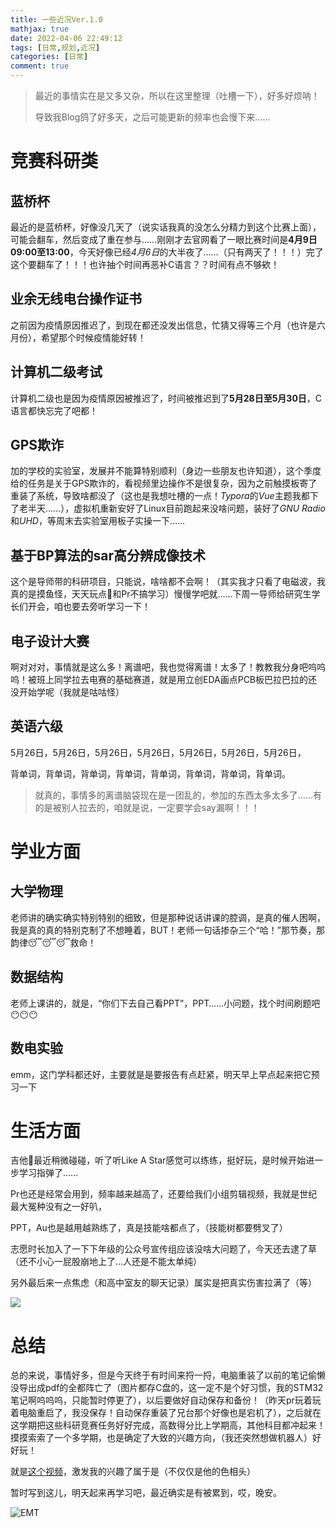 ```yaml
---
title: 一些近况Ver.1.0
mathjax: true
date: 2022-04-06 22:49:12
tags: [日常,规划,近况]
categories: [日常]
comment: true
---
```


> 最近的事情实在是又多又杂，所以在这里整理（吐槽一下），好多好烦呐！
>
> 导致我Blog鸽了好多天，之后可能更新的频率也会慢下来……

# 竞赛科研类

## 蓝桥杯

最近的是蓝桥杯，好像没几天了（说实话我真的没怎么分精力到这个比赛上面），可能会翻车，然后变成了重在参与……刚刚才去官网看了一眼比赛时间是**4月9日09:00至13:00**，今天好像已经*4月6日*的大半夜了……（只有两天了！！！）完了这个要翻车了！！！也许抽个时间再恶补C语言？？时间有点不够欸！

## 业余无线电台操作证书

之前因为疫情原因推迟了，到现在都还没发出信息，忙猜又得等三个月（也许是六月份），希望那个时候疫情能好转！

## 计算机二级考试

计算机二级也是因为疫情原因被推迟了，时间被推迟到了**5月28日至5月30日**，C语言都快忘完了吧都！

## GPS欺诈

加的学校的实验室，发展并不能算特别顺利（身边一些朋友也许知道），这个季度给的任务是关于GPS欺诈的，看视频里边操作不是很复杂，因为之前触摸板寄了重装了系统，导致啥都没了（这也是我想吐槽的一点！*Typora*的*Vue*主题我都下了老半天……），虚拟机重新安好了Linux目前跑起来没啥问题，装好了*GNU Radio*和*UHD*，等周末去实验室用板子实操一下……

## 基于BP算法的sar高分辨成像技术

这个是导师带的科研项目，只能说，啥啥都不会啊！（其实我才只看了电磁波，我真的是摸鱼怪，天天玩点🎸和Pr不搞学习）慢慢学吧就……下周一导师给研究生学长们开会，咱也要去旁听学习一下！

## 电子设计大赛

啊对对对，事情就是这么多！离谱吧，我也觉得离谱！太多了！教教我分身吧呜呜呜！被班上同学拉去电赛的基础赛道，就是用立创EDA画点PCB板巴拉巴拉的还没开始学呢（我就是咕咕怪）

## 英语六级

5月26日，5月26日，5月26日，5月26日，5月26日，5月26日，5月26日，

背单词，背单词，背单词，背单词，背单词，背单词，背单词，背单词。

> 就真的，事情多的离谱脑袋现在是一团乱的，参加的东西太多太多了……有的是被别人拉去的，咱就是说，一定要学会say漏啊！！！

# 学业方面

## 大学物理

老师讲的确实确实特别特别的细致，但是那种说话讲课的腔调，是真的催人困啊，我是真的真的特别克制了不想睡着，BUT！老师一句话掺杂三个“哈！”那节奏，那韵律😴😴😴救命！

## 数据结构

老师上课讲的，就是，“你们下去自己看PPT”，PPT……小问题，找个时间刷题吧😶😶😶

## 数电实验

emm，这门学科都还好，主要就是是要报告有点赶紧，明天早上早点起来把它预习一下

# 生活方面

吉他🎸最近稍微碰碰，听了听Like A Star感觉可以练练，挺好玩，是时候开始进一步学习指弹了……

Pr也还是经常会用到，频率越来越高了，还要给我们小组剪辑视频，我就是世纪最大冤种没有之一好叭，

PPT，Au也是越用越熟练了，真是技能啥都点了，（技能树都要劈叉了）

志愿时长加入了一下下年级的公众号宣传组应该没啥大问题了，今天还去逮了草（还不小心一屁股崩地上了…人还是不能太单纯）

另外最后来一点焦虑（和高中室友的聊天记录）属实是把真实伤害拉满了（等）

![](https://s3.bmp.ovh/imgs/2022/04/07/7be7b88a5b17ab84.png)

# 总结

总的来说，事情好多，但是今天终于有时间来捋一捋，电脑重装了以前的笔记偷懒没导出成pdf的全都阵亡了（图片都存C盘的，这一定不是个好习惯，我的STM32笔记啊呜呜呜，只能暂时停更了），以后要做好自动保存和备份！（昨天pr玩着玩着电脑重启了，我没保存！自动保存重装了兄台那个好像也是宕机了），之后就在这学期把这些科研竞赛任务好好完成，高数得分比上学期高，其他科目都冲起来！摸摸索索了一个多学期，也是确定了大致的兴趣方向，（我还突然想做机器人）好好玩！

就是[这个视频](https://www.bilibili.com/video/BV1fo4y1y7W7?spm_id_from=333.1007.top_right_bar_window_default_collection.content.click)，激发我的兴趣了属于是（不仅仅是他的色相头）

暂时写到这儿，明天起来再学习吧，最近确实是有被累到，哎，晚安。



![EMT](EMT.jpg)